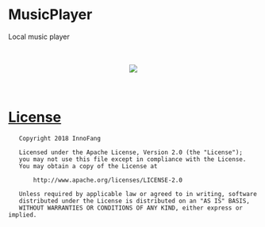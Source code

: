 # MusicPlayer

Local music player

<br />
<br />
<div align="center">
	<img src="./screenshot/screenshot.jpg" /> 
</div> 
<br />
<br />

# [License](https://github.com/android-nuc/MusicPlayer/blob/master/LICENSE)

		
	   Copyright 2018 InnoFang

	   Licensed under the Apache License, Version 2.0 (the "License");
	   you may not use this file except in compliance with the License.
	   You may obtain a copy of the License at

	       http://www.apache.org/licenses/LICENSE-2.0

	   Unless required by applicable law or agreed to in writing, software
	   distributed under the License is distributed on an "AS IS" BASIS,
	   WITHOUT WARRANTIES OR CONDITIONS OF ANY KIND, either express or implied.
	   
